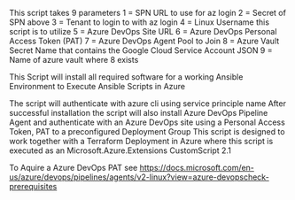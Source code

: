  This script takes 9 parameters
 1 = SPN URL to use for az login
 2 = Secret of SPN above
 3 = Tenant to login to with az login
 4 = Linux Username this script is to utilize
 5 = Azure DevOps Site URL
 6 = Azure DevOps Personal Access Token (PAT)
 7 = Azure DevOps Agent Pool to Join
 8 = Azure Vault Secret Name that contains the Google Cloud Service Account JSON
 9 = Name of azure vault where 8 exists


 This Script will install all required software for a working 
 Ansible Environment to Execute Ansible Scripts in Azure
 
 The script will authenticate with azure cli using service principle name
 After successful installation the script will also install 
 Azure DevOps Pipeline Agent and authenticate 
 with an Azure DevOps site using a Personal 
 Access Token, PAT to a preconfigured Deployment Group
 This script is designed to work together with a 
 Terraform Deployment in Azure where this script is 
 executed as an Microsoft.Azure.Extensions CustomScript 2.1

 To Aquire a Azure DevOps PAT see https://docs.microsoft.com/en-us/azure/devops/pipelines/agents/v2-linux?view=azure-devopscheck-prerequisites